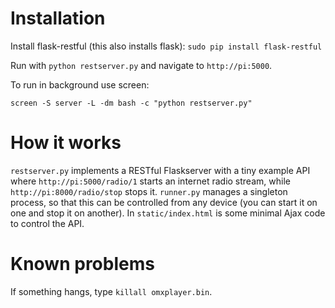 Installation
============

Install flask-restful (this also installs flask):
`sudo pip install flask-restful`

Run with `python restserver.py` and navigate to `http://pi:5000`.

To run in background use screen:

`screen -S server -L -dm bash -c "python restserver.py"`

How it works
============

`restserver.py` implements a RESTful Flaskserver with a tiny example API where `http://pi:5000/radio/1` starts an internet radio stream, while `http://pi:8000/radio/stop` stops it. `runner.py` manages a singleton process, so that this can be controlled from any device (you can start it on one and stop it on another). In `static/index.html` is some minimal Ajax code to control the API.


Known problems
==============
If something hangs, type `killall omxplayer.bin`.